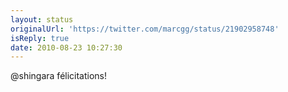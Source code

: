 ```yaml
---
layout: status
originalUrl: 'https://twitter.com/marcgg/status/21902958748'
isReply: true
date: 2010-08-23 10:27:30
---
```


@shingara félicitations!
